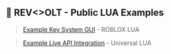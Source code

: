 ## 💸 REV<>OLT - Public LUA Examples

> [Example Key System GUI](/keysystem-gui.lua) - ROBLOX LUA

> [Example Live API Integration](/live-api.lua) - Universal LUA
